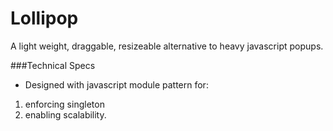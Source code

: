 Lollipop
===========

A light weight, draggable, resizeable alternative to heavy javascript popups.

###Technical Specs
* Designed with javascript module pattern for:

1. enforcing singleton
2. enabling scalability.
